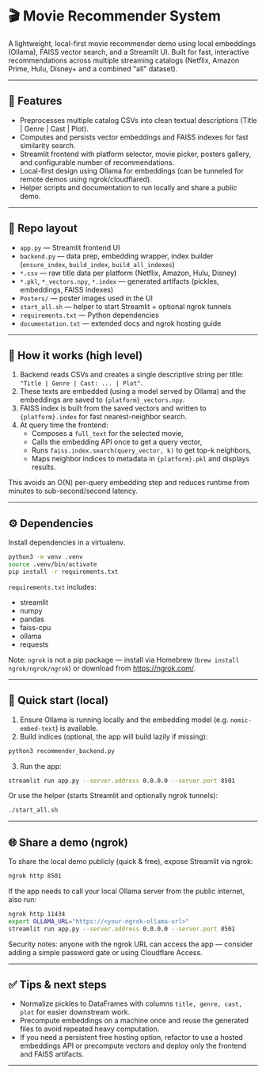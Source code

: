 # 🎬 Movie Recommender System

A lightweight, local-first movie recommender demo using local embeddings (Ollama), FAISS vector search, and a Streamlit UI. Built for fast, interactive recommendations across multiple streaming catalogs (Netflix, Amazon Prime, Hulu, Disney+ and a combined "all" dataset).

---

## 🚀 Features

- Preprocesses multiple catalog CSVs into clean textual descriptions (Title | Genre | Cast | Plot).
- Computes and persists vector embeddings and FAISS indexes for fast similarity search.
- Streamlit frontend with platform selector, movie picker, posters gallery, and configurable number of recommendations.
- Local-first design using Ollama for embeddings (can be tunneled for remote demos using ngrok/cloudflared).
- Helper scripts and documentation to run locally and share a public demo.

---

## 📁 Repo layout

- `app.py` — Streamlit frontend UI
- `backend.py` — data prep, embedding wrapper, index builder (`ensure_index`, `build_index`, `build_all_indexes`)
- `*.csv` — raw title data per platform (Netflix, Amazon, Hulu, Disney)
- `*.pkl`, `*_vectors.npy`, `*.index` — generated artifacts (pickles, embeddings, FAISS indexes)
- `Posters/` — poster images used in the UI
- `start_all.sh` — helper to start Streamlit + optional ngrok tunnels
- `requirements.txt` — Python dependencies
- `documentation.txt` — extended docs and ngrok hosting guide

---

## 🧠 How it works (high level)

1. Backend reads CSVs and creates a single descriptive string per title: `"Title | Genre | Cast: ... | Plot"`.
2. These texts are embedded (using a model served by Ollama) and the embeddings are saved to `{platform}_vectors.npy`.
3. FAISS index is built from the saved vectors and written to `{platform}.index` for fast nearest-neighbor search.
4. At query time the frontend:
   - Composes a `full_text` for the selected movie,
   - Calls the embedding API once to get a query vector,
   - Runs `faiss.index.search(query_vector, k)` to get top-k neighbors,
   - Maps neighbor indices to metadata in `{platform}.pkl` and displays results.

This avoids an O(N) per-query embedding step and reduces runtime from minutes to sub-second/second latency.

---

## ⚙️ Dependencies

Install dependencies in a virtualenv.

```bash
python3 -m venv .venv
source .venv/bin/activate
pip install -r requirements.txt
```

`requirements.txt` includes:
- streamlit
- numpy
- pandas
- faiss-cpu
- ollama
- requests

Note: `ngrok` is not a pip package — install via Homebrew (`brew install ngrok/ngrok/ngrok`) or download from https://ngrok.com/.

---

## 🧩 Quick start (local)

1. Ensure Ollama is running locally and the embedding model (e.g. `nomic-embed-text`) is available.
2. Build indices (optional, the app will build lazily if missing):

```bash
python3 recommender_backend.py
```

3. Run the app:

```bash
streamlit run app.py --server.address 0.0.0.0 --server.port 8501
```

Or use the helper (starts Streamlit and optionally ngrok tunnels):

```bash
./start_all.sh
```

---

## 🌐 Share a demo (ngrok)

To share the local demo publicly (quick & free), expose Streamlit via ngrok:

```bash
ngrok http 8501
```

If the app needs to call your local Ollama server from the public internet, also run:

```bash
ngrok http 11434
export OLLAMA_URL="https://<your-ngrok-ollama-url>"
streamlit run app.py --server.address 0.0.0.0 --server.port 8501
```

Security notes: anyone with the ngrok URL can access the app — consider adding a simple password gate or using Cloudflare Access.

---

## ✅ Tips & next steps

- Normalize pickles to DataFrames with columns `title, genre, cast, plot` for easier downstream work.
- Precompute embeddings on a machine once and reuse the generated files to avoid repeated heavy computation.
- If you need a persistent free hosting option, refactor to use a hosted embeddings API or precompute vectors and deploy only the frontend and FAISS artifacts.


***

